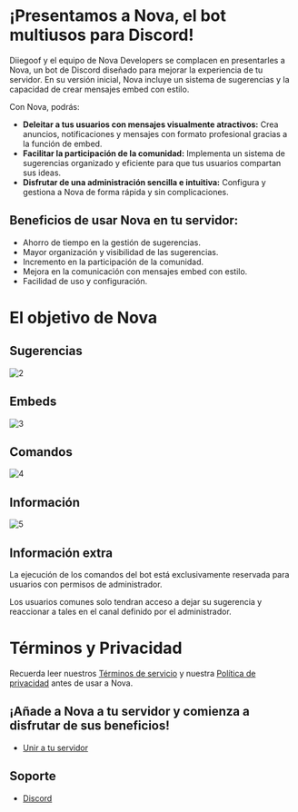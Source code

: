 # ¡Presentamos a Nova, el bot multiusos para Discord!

Diiegoof y el equipo de Nova Developers se complacen en presentarles a Nova, un bot de Discord diseñado para mejorar la experiencia de tu servidor.  En su versión inicial, Nova incluye un sistema de sugerencias y la capacidad de crear mensajes embed con estilo.

Con Nova, podrás:

* **Deleitar a tus usuarios con mensajes visualmente atractivos:**  Crea anuncios, notificaciones y mensajes con formato profesional gracias a la función de embed.
* **Facilitar la participación de la comunidad:**  Implementa un sistema de sugerencias organizado y eficiente para que tus usuarios compartan sus ideas.
* **Disfrutar de una administración sencilla e intuitiva:**  Configura y gestiona a Nova de forma rápida y sin complicaciones.

## Beneficios de usar Nova en tu servidor:

* Ahorro de tiempo en la gestión de sugerencias.
* Mayor organización y visibilidad de las sugerencias.
* Incremento en la participación de la comunidad.
* Mejora en la comunicación con mensajes embed con estilo.
* Facilidad de uso y configuración.

# El objetivo de Nova

## Sugerencias
![2](https://github.com/user-attachments/assets/86fcde52-4bed-4881-be39-0323d25e3e24)
## Embeds
![3](https://github.com/user-attachments/assets/f2ada431-c1b6-42df-b959-6f009ccb2f68)
## Comandos
![4](https://github.com/user-attachments/assets/2cb09efa-14c4-44d1-841d-31cc003164af)
## Información
![5](https://github.com/user-attachments/assets/3c80e604-037c-44c0-b662-72cc85b6f763)

## Información extra
La ejecución de los comandos del bot está exclusivamente reservada para usuarios con permisos de administrador.

Los usuarios comunes solo tendran acceso a dejar su sugerencia y reaccionar a tales en el canal definido por el administrador.

# Términos y Privacidad
Recuerda leer nuestros [Términos de servicio](https://github.com/Diiegoof/Nova/blob/main/legal/TERMINOS_DE_SERVICIO.md) y nuestra [Política de privacidad](https://github.com/Diiegoof/Nova/blob/main/legal/POLITICA_DE_PRIVACIDAD.md) antes de usar a Nova.

## ¡Añade a Nova a tu servidor y comienza a disfrutar de sus beneficios!
* [Unir a tu servidor](https://discord.com/oauth2/authorize?client_id=1307422436609888416&permissions=8&integration_type=0&scope=applications.commands+bot)
## Soporte
* [Discord](https://discord.gg/xvnZYKDkTn)

